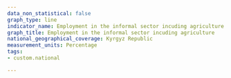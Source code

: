 ```yaml
---
data_non_statistical: false
graph_type: line
indicator_name: Employment in the informal sector incuding agriculture
graph_title: Employment in the informal sector incuding agriculture
national_geographical_coverage: Kyrgyz Republic
measurement_units: Percentage
tags:
- custom.national

---
```

